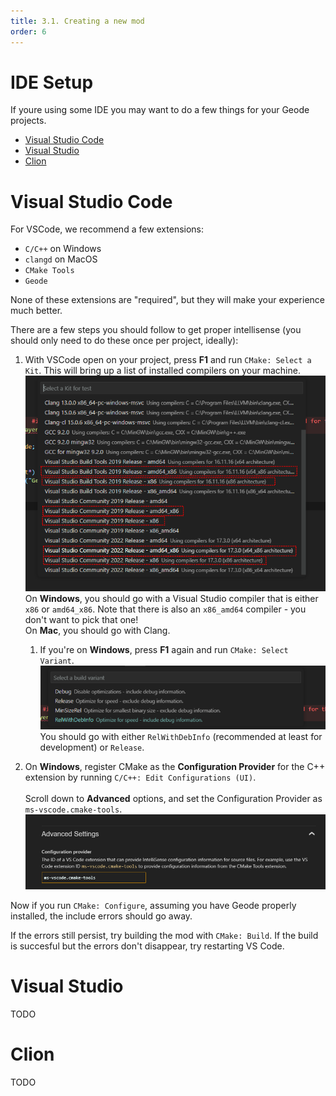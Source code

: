 ```yaml
---
title: 3.1. Creating a new mod
order: 6
---
```


# IDE Setup

If youre using some IDE you may want to do a few things for your Geode projects.

* [Visual Studio Code](#visual-studio-code)
* [Visual Studio](#visual-studio)
* [Clion](#clion)

# Visual Studio Code

For VSCode, we recommend a few extensions:
- `C/C++` on Windows
- `clangd` on MacOS
- `CMake Tools`
- `Geode`

None of these extensions are "required", but they will make your experience much better.

There are a few steps you should follow to get proper intellisense (you should only need to do these once per project, ideally):

1. With VSCode open on your project, press **F1** and run `CMake: Select a Kit`. This will bring up a list of installed compilers on your machine.
![Image showing a bunch of compilers CMake detected in VS Code](/assets/win_compilers.png)
On **Windows**, you should go with a Visual Studio compiler that is either `x86` or `amd64_x86`. Note that there is also an `x86_amd64` compiler - you don't want to pick that one!\
On **Mac**, you should go with Clang.

    1. If you're on **Windows**, press **F1** again and run `CMake: Select Variant`.
![Image showing available build types on Windows: Debug, Release, MinSizeRel, and RelWithDebInfo](/assets/win_relwithdebinfo.png)\
You should go with either `RelWithDebInfo` (recommended at least for development) or `Release`.

2. On **Windows**, register CMake as the **Configuration Provider** for the C++ extension by running `C/C++: Edit Configurations (UI)`.\
\
Scroll down to **Advanced** options, and set the Configuration Provider as `ms-vscode.cmake-tools`.
![Image showing the "C/C++: Edit Configurations (UI)" command being run in VS Code](/assets/win_usecmake.png)

Now if you run `CMake: Configure`, assuming you have Geode properly installed, the include errors should go away.

If the errors still persist, try building the mod with `CMake: Build`. If the build is succesful but the errors don't disappear, try restarting VS Code.

# Visual Studio
TODO
# Clion
TODO